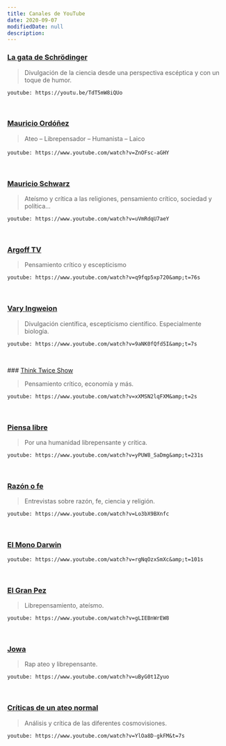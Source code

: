 ```yaml
---
title: Canales de YouTube
date: 2020-09-07
modifiedDate: null
description:
---
```

<!-- 
  https://www.gatsbyjs.com/plugins/gatsby-remark-embed-video/
-->

### [La gata de Schrödinger](https://www.youtube.com/channel/UCoXtmmnLCbXDiSo8GxsmOzA/featured)
> Divulgación de la ciencia desde una perspectiva escéptica y con un toque de humor.

<!-- video: [Dios ha muerto](https://www.youtube.com/watch?v=TdT5mW8iQUo&amp;t=5s)​ -->
<!-- `youtube: https://www.youtube.com/embed?v=TdT5mW8iQUo&amp;t=5s` -->
`youtube: https://youtu.be/TdT5mW8iQUo`

<p>&nbsp;</p>

### [Mauricio Ordóñez](https://www.youtube.com/user/mogrosso87) 
> Ateo – Librepensador – Humanista – Laico

<!-- [¿Dios nos ama?](https://www.youtube.com/watch?v=ZnOFsc-aGHY) -->
`youtube: https://www.youtube.com/watch?v=ZnOFsc-aGHY`
​​
<p>&nbsp;</p>

### [Mauricio Schwarz](https://www.youtube.com/user/tionoc/featured)
> Ateísmo y crítica a las religiones, pensamiento crítico,&nbsp;sociedad y política...

<!-- ¿Existió Jesús? -->
`youtube: https://www.youtube.com/watch?v=uVmRdqU7aeY` 

<p>&nbsp;</p>

### [Argoff TV](https://www.youtube.com/user/argofftv)
>Pensamiento crítico y escepticismo

<!-- Cuando un ateo dice adiós a un ser querido -->
`youtube: https://www.youtube.com/watch?v=q9fqp5xp720&amp;t=76s`

<p>&nbsp;</p>

### [Vary Ingweion](https://www.youtube.com/user/ingweion/featured)
> Divulgación científica, escepticismo científico. Especialmente biología.

<!-- Si descendemos del mono, ¿Por qué sigue habiendo monos? -->
`youtube: https://www.youtube.com/watch?v=9aNK0fQfd5I&amp;t=7s`

<p>&nbsp;</p>

### [Think Twice Show](https://www.youtube.com/user/ThinkTwiceShow/featured)
> Pensamiento crítico,&nbsp;economía y más.

<!-- ¿No pierdes nada por creer en Dios? Apuesta de Pascal -->
`youtube: https://www.youtube.com/watch?v=xXMSN2lqFXM&amp;t=2s`

<p>&nbsp;</p>

### [Piensa libre](https://www.youtube.com/channel/UCZpZRjQJgozUKQ5KZwA0MBQ)
> Por una humanidad librepensante y crítica.
<!-- Dios no es necesario -->
`youtube: https://www.youtube.com/watch?v=yPUW8_SaDmg&amp;t=231s`

<p>&nbsp;</p>

### [Razón o fe](https://www.youtube.com/channel/UCNwhHxz-xUv07Xq8O9IqxVg)
> Entrevistas sobre razón, fe, ciencia y religión.

<!-- ATEO vs SACERDOTE: ¿Por qué creer en tu dios? -->
`youtube: https://www.youtube.com/watch?v=Lo3bX9BXnfc`

<p>&nbsp;</p>

### [El Mono Darwin](https://www.youtube.com/watch?v=rgNqOzxSmXc)

<!-- ¿Qué es el ateísmo? -->
`youtube: https://www.youtube.com/watch?v=rgNqOzxSmXc&amp;t=101s`

<p>&nbsp;</p>

### [El Gran Pez](https://www.youtube.com/channel/UCyohhXiiKsYmVVTqriAcfDQ)
> Librepensamiento, ateísmo.

<!-- Ateísmo Militante -->
`youtube: https://www.youtube.com/watch?v=gLIEBnWrEW8`

<p>&nbsp;</p>

### [Jowa](https://www.youtube.com/channel/UC5ZxQce9basQvcZeJ_ZXA_A)
> Rap ateo y librepensante.

<!-- Figuras De Cera -->
`youtube: https://www.youtube.com/watch?v=uByG0t1Zyuo`

<p>&nbsp;</p>

### [Críticas de un ateo normal](https://www.youtube.com/channel/UCQ_7H55KXLM5BCFx5vSuuDA)
> Análisis y crítica de las diferentes cosmovisiones.

<!-- Refutación a un dios perfecto. Dios simplemente no existe -->
`youtube: https://www.youtube.com/watch?v=YlOa8D-gkFM&t=7s`